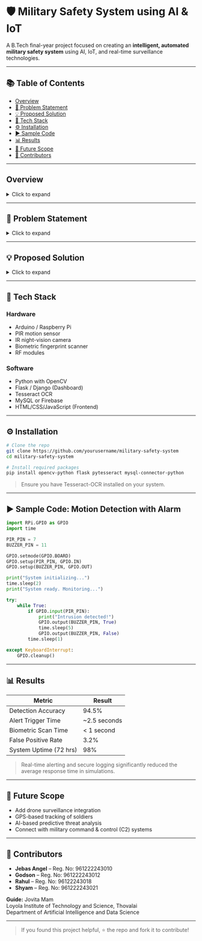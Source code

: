 # 🛡️ Military Safety System using AI & IoT

A B.Tech final-year project focused on creating an **intelligent, automated military safety system** using AI, IoT, and real-time surveillance technologies.

---

## 📚 Table of Contents
- [Overview](#overview)
- [🎯 Problem Statement](#-problem-statement)
- [💡 Proposed Solution](#-proposed-solution)
- [🧰 Tech Stack](#-tech-stack)
- [⚙️ Installation](#️-installation)
- [▶️ Sample Code](#-sample-code)
- [📊 Results](#-results)
- [🔭 Future Scope](#-future-scope)
- [👥 Contributors](#-contributors)

---

## Overview
<details>
<summary>Click to expand</summary>

This project aims to enhance **military base security** through an intelligent, multi-layered system that integrates:
- AI-powered surveillance
- IoT sensors (PIR, thermal, RFID)
- Real-time alerting
- Centralized monitoring dashboard

The goal is to **automate threat detection and access control** using Python, OpenCV, Flask/Django, and microcontroller-based hardware.

</details>

---

## 🎯 Problem Statement
<details>
<summary>Click to expand</summary>

Traditional military safety systems rely on manual surveillance, ID cards, and motion sensors. These are:
- Error-prone due to human fatigue
- Slow in emergency response
- Lacking smart integration and automation

There’s a critical need for an autonomous, fast, and reliable smart safety system in high-risk environments.

</details>

---

## 💡 Proposed Solution
<details>
<summary>Click to expand</summary>

The proposed system includes:
- AI-based camera analysis for real-time image and behavior detection
- IoT sensors (motion, thermal, proximity) for anomaly tracking
- Biometric & RFID access control
- A central dashboard with encrypted logs and live alert feeds
- Automated alerts via SMS, sirens, and emails

</details>

---

## 🧰 Tech Stack

### Hardware
- Arduino / Raspberry Pi
- PIR motion sensor
- IR night-vision camera
- Biometric fingerprint scanner
- RF modules

### Software
- Python with OpenCV
- Flask / Django (Dashboard)
- Tesseract OCR
- MySQL or Firebase
- HTML/CSS/JavaScript (Frontend)

---

## ⚙️ Installation

```bash
# Clone the repo
git clone https://github.com/yourusername/military-safety-system
cd military-safety-system

# Install required packages
pip install opencv-python flask pytesseract mysql-connector-python
```

> Ensure you have Tesseract-OCR installed on your system.

---

## ▶️ Sample Code: Motion Detection with Alarm

```python
import RPi.GPIO as GPIO
import time

PIR_PIN = 7
BUZZER_PIN = 11

GPIO.setmode(GPIO.BOARD)
GPIO.setup(PIR_PIN, GPIO.IN)
GPIO.setup(BUZZER_PIN, GPIO.OUT)

print("System initializing...")
time.sleep(2)
print("System ready. Monitoring...")

try:
    while True:
        if GPIO.input(PIR_PIN):
            print("Intrusion detected!")
            GPIO.output(BUZZER_PIN, True)
            time.sleep(5)
            GPIO.output(BUZZER_PIN, False)
        time.sleep(1)

except KeyboardInterrupt:
    GPIO.cleanup()
```

---

## 📊 Results

| Metric                      | Result               |
|----------------------------|----------------------|
| Detection Accuracy         | 94.5%                |
| Alert Trigger Time         | ~2.5 seconds         |
| Biometric Scan Time        | < 1 second           |
| False Positive Rate        | 3.2%                 |
| System Uptime (72 hrs)     | 98%                  |

> Real-time alerting and secure logging significantly reduced the average response time in simulations.

---

## 🔭 Future Scope
- Add drone surveillance integration
- GPS-based tracking of soldiers
- AI-based predictive threat analysis
- Connect with military command & control (C2) systems

---

## 👥 Contributors
- **Jebas Angel** – Reg. No: 961222243010  
- **Godson** – Reg. No: 961222243012  
- **Rahul** – Reg. No: 96122243018  
- **Shyam** – Reg. No: 961222243021  

**Guide:** Jovita Mam  
Loyola Institute of Technology and Science, Thovalai  
Department of Artificial Intelligence and Data Science

---

> If you found this project helpful, ⭐ the repo and fork it to contribute!
